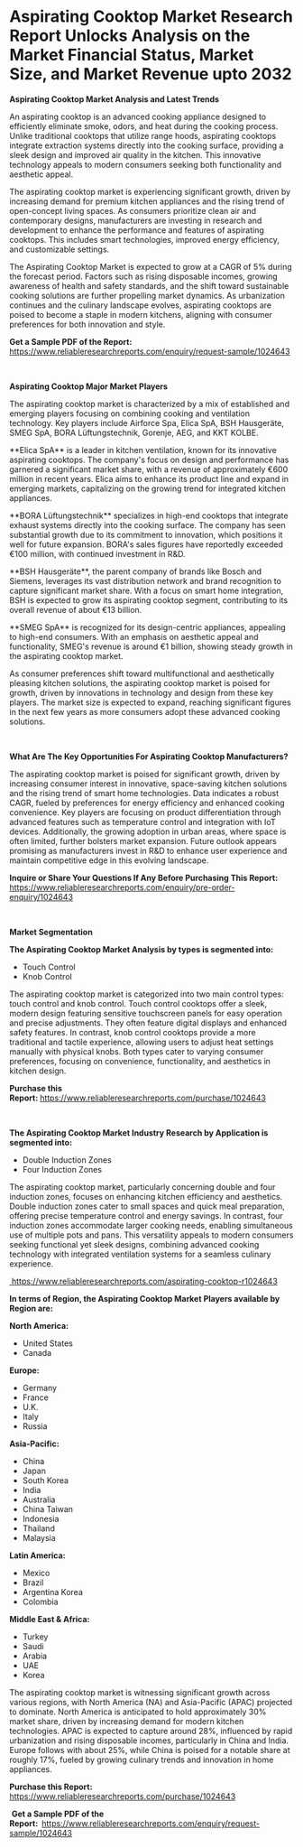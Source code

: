 <p><h1>Aspirating Cooktop Market Research Report Unlocks Analysis on the Market Financial Status, Market Size, and Market Revenue upto 2032</h1></p><p><strong>Aspirating Cooktop Market Analysis and Latest Trends</strong></p>
<p><p>An aspirating cooktop is an advanced cooking appliance designed to efficiently eliminate smoke, odors, and heat during the cooking process. Unlike traditional cooktops that utilize range hoods, aspirating cooktops integrate extraction systems directly into the cooking surface, providing a sleek design and improved air quality in the kitchen. This innovative technology appeals to modern consumers seeking both functionality and aesthetic appeal.</p><p>The aspirating cooktop market is experiencing significant growth, driven by increasing demand for premium kitchen appliances and the rising trend of open-concept living spaces. As consumers prioritize clean air and contemporary designs, manufacturers are investing in research and development to enhance the performance and features of aspirating cooktops. This includes smart technologies, improved energy efficiency, and customizable settings.</p><p>The Aspirating Cooktop Market is expected to grow at a CAGR of 5% during the forecast period. Factors such as rising disposable incomes, growing awareness of health and safety standards, and the shift toward sustainable cooking solutions are further propelling market dynamics. As urbanization continues and the culinary landscape evolves, aspirating cooktops are poised to become a staple in modern kitchens, aligning with consumer preferences for both innovation and style.</p></p>
<p><strong>Get a Sample PDF of the Report:&nbsp;</strong> <a href="https://www.reliableresearchreports.com/enquiry/request-sample/1024643?utm_campaign=3194&utm_medium=2&utm_source=Github&utm_content=ia&utm_term=18042025&utm_id=aspirating-cooktop">https://www.reliableresearchreports.com/enquiry/request-sample/1024643</a></p>
<p>&nbsp;</p>
<p><strong>Aspirating Cooktop Major Market Players</strong></p>
<p><p>The aspirating cooktop market is characterized by a mix of established and emerging players focusing on combining cooking and ventilation technology. Key players include Airforce Spa, Elica SpA, BSH Hausgeräte, SMEG SpA, BORA Lüftungstechnik, Gorenje, AEG, and KKT KOLBE.</p><p>**Elica SpA** is a leader in kitchen ventilation, known for its innovative aspirating cooktops. The company's focus on design and performance has garnered a significant market share, with a revenue of approximately €600 million in recent years. Elica aims to enhance its product line and expand in emerging markets, capitalizing on the growing trend for integrated kitchen appliances.</p><p>**BORA Lüftungstechnik** specializes in high-end cooktops that integrate exhaust systems directly into the cooking surface. The company has seen substantial growth due to its commitment to innovation, which positions it well for future expansion. BORA's sales figures have reportedly exceeded €100 million, with continued investment in R&D.</p><p>**BSH Hausgeräte**, the parent company of brands like Bosch and Siemens, leverages its vast distribution network and brand recognition to capture significant market share. With a focus on smart home integration, BSH is expected to grow its aspirating cooktop segment, contributing to its overall revenue of about €13 billion.</p><p>**SMEG SpA** is recognized for its design-centric appliances, appealing to high-end consumers. With an emphasis on aesthetic appeal and functionality, SMEG's revenue is around €1 billion, showing steady growth in the aspirating cooktop market.</p><p>As consumer preferences shift toward multifunctional and aesthetically pleasing kitchen solutions, the aspirating cooktop market is poised for growth, driven by innovations in technology and design from these key players. The market size is expected to expand, reaching significant figures in the next few years as more consumers adopt these advanced cooking solutions.</p></p>
<p>&nbsp;</p>
<p><strong>What Are The Key Opportunities For Aspirating Cooktop Manufacturers?</strong></p>
<p><p>The aspirating cooktop market is poised for significant growth, driven by increasing consumer interest in innovative, space-saving kitchen solutions and the rising trend of smart home technologies. Data indicates a robust CAGR, fueled by preferences for energy efficiency and enhanced cooking convenience. Key players are focusing on product differentiation through advanced features such as temperature control and integration with IoT devices. Additionally, the growing adoption in urban areas, where space is often limited, further bolsters market expansion. Future outlook appears promising as manufacturers invest in R&D to enhance user experience and maintain competitive edge in this evolving landscape.</p></p>
<p><strong>Inquire or Share Your Questions If Any Before Purchasing This Report:</strong> <a href="https://www.reliableresearchreports.com/enquiry/pre-order-enquiry/1024643?utm_campaign=3194&utm_medium=2&utm_source=Github&utm_content=ia&utm_term=18042025&utm_id=aspirating-cooktop">https://www.reliableresearchreports.com/enquiry/pre-order-enquiry/1024643</a></p>
<p>&nbsp;</p>
<p><strong>Market Segmentation</strong></p>
<p><strong>The Aspirating Cooktop Market Analysis by types is segmented into:</strong></p>
<p><ul><li>Touch Control</li><li>Knob Control</li></ul></p>
<p><p>The aspirating cooktop market is categorized into two main control types: touch control and knob control. Touch control cooktops offer a sleek, modern design featuring sensitive touchscreen panels for easy operation and precise adjustments. They often feature digital displays and enhanced safety features. In contrast, knob control cooktops provide a more traditional and tactile experience, allowing users to adjust heat settings manually with physical knobs. Both types cater to varying consumer preferences, focusing on convenience, functionality, and aesthetics in kitchen design.</p></p>
<p><strong>Purchase this Report:&nbsp;</strong><a href="https://www.reliableresearchreports.com/purchase/1024643?utm_campaign=3194&utm_medium=2&utm_source=Github&utm_content=ia&utm_term=18042025&utm_id=aspirating-cooktop">https://www.reliableresearchreports.com/purchase/1024643</a></p>
<p>&nbsp;</p>
<p><strong>The Aspirating Cooktop Market Industry Research by Application is segmented into:</strong></p>
<p><ul><li>Double Induction Zones</li><li>Four Induction Zones</li></ul></p>
<p><p>The aspirating cooktop market, particularly concerning double and four induction zones, focuses on enhancing kitchen efficiency and aesthetics. Double induction zones cater to small spaces and quick meal preparation, offering precise temperature control and energy savings. In contrast, four induction zones accommodate larger cooking needs, enabling simultaneous use of multiple pots and pans. This versatility appeals to modern consumers seeking functional yet sleek designs, combining advanced cooking technology with integrated ventilation systems for a seamless culinary experience.</p></p>
<p><a href="https://www.reliableresearchreports.com/aspirating-cooktop-r1024643?utm_campaign=3194&utm_medium=2&utm_source=Github&utm_content=ia&utm_term=18042025&utm_id=aspirating-cooktop">&nbsp;https://www.reliableresearchreports.com/aspirating-cooktop-r1024643</a></p>
<p><strong>In terms of Region, the Aspirating Cooktop Market Players available by Region are:</strong></p>
<p>
    <p> <strong> North America: </strong>
        <ul>
            <li>United States</li>
            <li>Canada</li>
        </ul>
        </p> 
    <p> <strong> Europe: </strong>
        <ul>
            <li>Germany</li>
            <li>France</li>
            <li>U.K.</li>
            <li>Italy</li>
            <li>Russia</li>
        </ul>
        </p> 
    <p> <strong> Asia-Pacific: </strong>
        <ul>
            <li>China</li>
            <li>Japan</li>
            <li>South Korea</li>
            <li>India</li>
            <li>Australia</li>
            <li>China Taiwan</li>
            <li>Indonesia</li>
            <li>Thailand</li>
            <li>Malaysia</li>
        </ul>
        </p> 
    <p> <strong> Latin America: </strong>
        <ul>
            <li>Mexico</li>
            <li>Brazil</li>
            <li>Argentina Korea</li>
            <li>Colombia</li>
        </ul>
        </p> 
    <p> <strong> Middle East & Africa: </strong>
        <ul>
            <li>Turkey</li>
            <li>Saudi</li>
            <li>Arabia</li>
            <li>UAE</li>
            <li>Korea</li>
        </ul>
    </p>
    </p>
<p><p>The aspirating cooktop market is witnessing significant growth across various regions, with North America (NA) and Asia-Pacific (APAC) projected to dominate. North America is anticipated to hold approximately 30% market share, driven by increasing demand for modern kitchen technologies. APAC is expected to capture around 28%, influenced by rapid urbanization and rising disposable incomes, particularly in China and India. Europe follows with about 25%, while China is poised for a notable share at roughly 17%, fueled by growing culinary trends and innovation in home appliances.</p></p>
<p><strong>Purchase this Report: </strong><a href="https://www.reliableresearchreports.com/purchase/1024643?utm_campaign=3194&utm_medium=2&utm_source=Github&utm_content=ia&utm_term=18042025&utm_id=aspirating-cooktop">https://www.reliableresearchreports.com/purchase/1024643</a></p>
<p>&nbsp;<strong>Get a Sample PDF of the Report:&nbsp;&nbsp;</strong><a href="https://www.reliableresearchreports.com/enquiry/request-sample/1024643?utm_campaign=3194&utm_medium=2&utm_source=Github&utm_content=ia&utm_term=18042025&utm_id=aspirating-cooktop">https://www.reliableresearchreports.com/enquiry/request-sample/1024643</a></p>
<p><strong></strong></p>
<p><p></p><p></p><p></p></p>